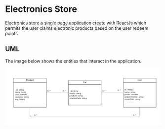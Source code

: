 # Electronics Store
 Electronics store a single page application create with ReactJs which permits the user claims electronic products based on the user redeem points

 ## UML
 The image below shows the entities that interact in the application.

![Electronics Store UML](/src/images/Electronics-store-UML.png)
